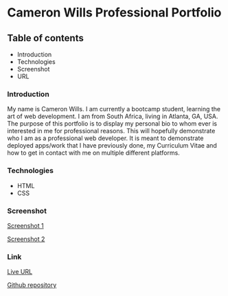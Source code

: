 # Cameron Wills Professional Portfolio
## Table of contents
* Introduction
* Technologies
* Screenshot
* URL

### Introduction
My name is Cameron Wills. I am currently a bootcamp student, learning the art of web development. I am from South Africa, living in Atlanta, GA, USA. 
The purpose of this portfolio is to display my personal bio to whom ever is interested in me for professional reasons. This will hopefully
demonstrate who I am as a professional web developer. It is meant to demonstrate deployed apps/work that I have previously done, my Curriculum Vitae and how to get in contact with me on multiple different platforms.

### Technologies
* HTML
* CSS

### Screenshot

[Screenshot 1](https://www.screencast.com/t/w2b7KSBSE)

[Screenshot 2](https://www.screencast.com/t/maQ4wwnrsM)

### Link

[Live URL](https://camwills89.github.io/)

[Github repository](https://github.com/CamWills89/CamWills89.github.io)
